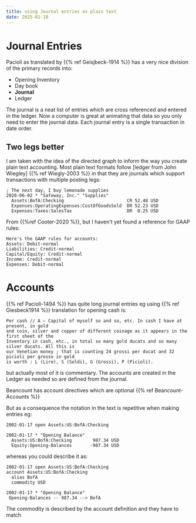 ```yaml
---
title: using Journal entries as plain text
date: 2025-01-10
---
```


# Journal Entries

Pacioli as translated by {{% ref Geisjbeck-1914 %}} has a very nice division of the primary records into:

- Opening Inventory
- Day book
- **Journal**
- Ledger

The journal is a neat list of entries which are cross referenced and entered in the ledger.  Now a computer
is great at animating that data so you only need to enter the journal data.  Each journal entry is a single
transaction in date order.


## Two legs better

I am taken with the idea of the directed graph to inform the way you create plain text accounting.
Most plain text formats follow [ledger from John Wiegley] {{% ref Wiegly-2003 %}} in that they are journals
which support transactions with multiple posting legs:

``` PTA
; The next day, I buy lemonade supplies
2020-06-02 * "Safeway, Inc." "Supplies"
  Assets:BofA:Checking                        CR 52.48 USD
  Expenses:OperatingExpenses:CostOfGoodsSold  DR 52.23 USD
  Expenses:Taxes:SalesTax                     DR  0.25 USD
```

From {{%ref Cooter-2020 %}}, but I haven't yet found a reference for GAAP rules:

```
Here's the GAAP rules for accounts:
Assets: Debit-normal
Liabilities: Credit-normal
Capital/Equity: Credit-normal
Income: Credit-normal
Expenses: Debit-normal
```

#  Accounts

{{% ref Pacioli-1494 %}} has quite long journal entries eg using {{% ref Giesbeck1914 %}} translation for opening 
cash is:

```
Per cash // A — Capital of myself so and so, etc. In cash I have at present, in gold
and coin, silver and copper of different coinage as it appears in the first sheet of the 
Inventory in cash, etc., in total so many gold ducats and so many silver ducats. All this is
our Venetian money ; that is counting 24 grossi per ducat and 32 picioli per grosso in gold
is worth : L (Lire), S (Soldi), G (Grossi), P (Picioli).
```

but actually most of it is commentary.  The accounts are created in the Ledger as needed so are
defined from the journal.

Beancount has account directives which are optional {{% ref Beancount-Accounts %}}

But as a consequence the notation in the text is repetitive when making entries eg:

```
2002-01-17 open Assets:US:BofA:Checking

2002-01-17 * "Opening Balance"
  Assets:US:BofA:Checking        987.34 USD
  Equity:Opening-Balances       -987.34 USD
```

whereas you could describe it as: 

```
2002-01-17 open Assets:US:BofA:Checking
account Assets:US:BofA:Checking
  alias BofA
  commodity USD

2002-01-17 * "Opening Balance"
 Opening-Balances -- 987.34 --> BofA
```

The commodity is described by the account definition and they have to match